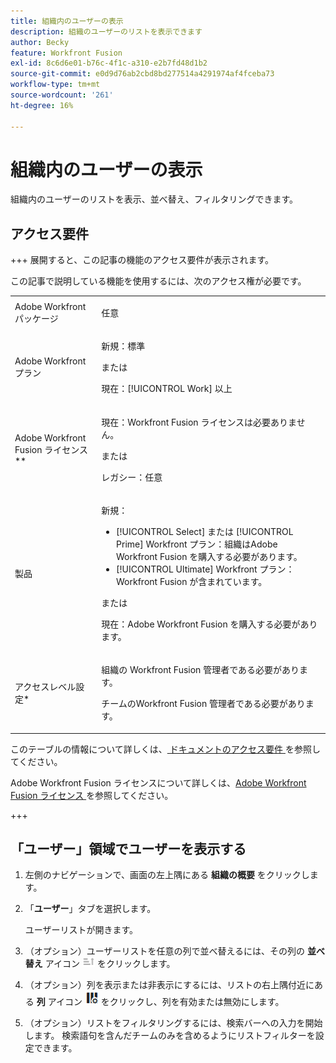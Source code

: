 ```yaml
---
title: 組織内のユーザーの表示
description: 組織のユーザーのリストを表示できます
author: Becky
feature: Workfront Fusion
exl-id: 8c6d6e01-b76c-4f1c-a310-e2b7fd48d1b2
source-git-commit: e0d9d76ab2cbd8bd277514a4291974af4fceba73
workflow-type: tm+mt
source-wordcount: '261'
ht-degree: 16%

---
```


# 組織内のユーザーの表示

組織内のユーザーのリストを表示、並べ替え、フィルタリングできます。

## アクセス要件

+++ 展開すると、この記事の機能のアクセス要件が表示されます。

この記事で説明している機能を使用するには、次のアクセス権が必要です。

<table style="table-layout:auto">
 <col> 
 <col> 
 <tbody> 
  <tr> 
   <td role="rowheader">Adobe Workfront パッケージ</td> 
   <td> <p>任意</p> </td> 
  </tr> 
  <tr data-mc-conditions=""> 
   <td role="rowheader">Adobe Workfront プラン</td> 
   <td> <p>新規：標準</p><p>または</p><p>現在：[!UICONTROL Work] 以上</p> </td> 
  </tr> 
  <tr> 
   <td role="rowheader">Adobe Workfront Fusion ライセンス**</td> 
   <td>
   <p>現在：Workfront Fusion ライセンスは必要ありません。</p>
   <p>または</p>
   <p>レガシー：任意 </p>
   </td> 
  </tr> 
  <tr> 
   <td role="rowheader">製品</td> 
   <td>
   <p>新規：</p> <ul><li>[!UICONTROL Select] または [!UICONTROL Prime] Workfront プラン：組織はAdobe Workfront Fusion を購入する必要があります。</li><li>[!UICONTROL Ultimate] Workfront プラン：Workfront Fusion が含まれています。</li></ul>
   <p>または</p>
   <p>現在：Adobe Workfront Fusion を購入する必要があります。</p>
   </td> 
  </tr>
  <tr data-mc-conditions=""> 
   <td role="rowheader">アクセスレベル設定*</td> 
   <td> 
     <p>組織の Workfront Fusion 管理者である必要があります。</p>
     <p>チームのWorkfront Fusion 管理者である必要があります。</p>
   </td> 
  </tr> 
   </td> 
  </tr> 
 </tbody> 
</table>

このテーブルの情報について詳しくは、[ ドキュメントのアクセス要件 ](/help/workfront-fusion/references/licenses-and-roles/access-level-requirements-in-documentation.md) を参照してください。

Adobe Workfront Fusion ライセンスについて詳しくは、[Adobe Workfront Fusion ライセンス ](/help/workfront-fusion/set-up-and-manage-workfront-fusion/licensing-operations-overview/license-automation-vs-integration.md) を参照してください。

+++

## 「ユーザー」領域でユーザーを表示する

1. 左側のナビゲーションで、画面の左上隅にある **組織の概要** をクリックします。
1. 「**ユーザー**」タブを選択します。

   ユーザーリストが開きます。

1. （オプション）ユーザーリストを任意の列で並べ替えるには、その列の **並べ替え** アイコン ![ 並べ替えアイコン ](assets/sort-icon.png) をクリックします。
1. （オプション）列を表示または非表示にするには、リストの右上隅付近にある **列** アイコン ![ 列アイコン ](assets/columns-icon.png) をクリックし、列を有効または無効にします。
1. （オプション）リストをフィルタリングするには、検索バーへの入力を開始します。 検索語句を含んだチームのみを含めるようにリストフィルターを設定できます。
